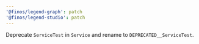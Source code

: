 ```yaml
---
'@finos/legend-graph': patch
'@finos/legend-studio': patch
---
```


Deprecate `ServiceTest` in `Service` and rename to `DEPRECATED__ServiceTest`.
